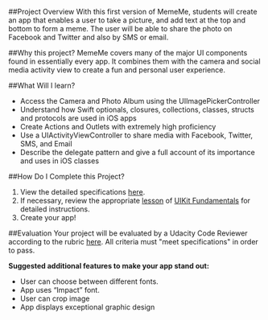 ##Project Overview
With this first version of MemeMe, students will create an app that enables a user to take a picture, and add text at the top and bottom to form a meme. The user will be able to share the photo on Facebook and Twitter and also by SMS or email. 

##Why this project?
MemeMe covers many of the major UI components found in essentially every app. It combines them with the camera and social media activity view to create a fun and personal user experience. 

##What Will I learn?
* Access the Camera and Photo Album using the UIImagePickerController
* Understand how Swift optionals, closures, collections, classes, structs and protocols are used in iOS apps
* Create Actions and Outlets with extremely high proficiency
* Use a UIActivityViewController to share media with Facebook, Twitter, SMS, and Email
* Describe the delegate pattern and give a full account of its importance and uses in iOS classes

##How Do I Complete this Project?
1. View the detailed specifications <a href="https://docs.google.com/document/d/1bt-SoB1GgqLebcT2mtE6hglkByzlxrobR5eHFMGPcTg/pub?embedded=true" target="_blank">here</a>.
2. If necessary, review the appropriate [lesson](https://www.udacity.com/course/viewer#!/c-ud788/l-4798201455/m-4696897319) of [UIKit Fundamentals](https://www.udacity.com/course/uikit-fundamentals--ud788) for detailed instructions.
3. Create your app!

##Evaluation
Your project will be evaluated by a Udacity Code Reviewer according to the rubric <a href="https://review.udacity.com/#!/projects/4684952423/rubric" target="_blank">here</a>. All criteria must "meet specifications" in order to pass.

**Suggested additional features to make your app stand out:**

* User can choose between different fonts.
* App uses “Impact” font.
* User can crop image 
* App displays exceptional graphic design

